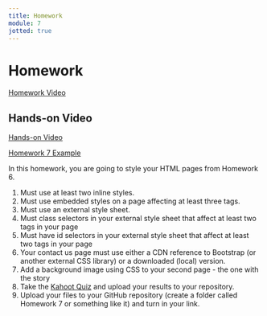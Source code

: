 ```yaml
---
title: Homework
module: 7
jotted: true
---
```


# Homework

<p><a href="//www.youtube.com/embed/7lwJug099FY" data-lity>Homework Video</a></p>

## Hands-on Video

<p><a href="//www.youtube.com/embed/G1kyNFU5ijY" data-lity>Hands-on Video</a></p>

<p><a href="https://github.com/Montana-Media-Arts/120_CreativeCoding1-Spring2023-Samples/tree/main/Homework%207" target="_blank">Homework 7 Example</a></p>

In this homework, you are going to style your HTML pages from Homework 6.

1. Must use at least two inline styles.
2. Must use embedded styles on a page affecting at least three tags.
3. Must use an external style sheet.
4. Must class selectors in your external style sheet that affect at least two tags in your page
5. Must have id selectors in your external style sheet that affect at least two tags in your page
6. Your contact us page must use either a CDN reference to Bootstrap (or another external CSS library) or a downloaded (local) version.
7. Add a background image using CSS to your second page - the one with the story
8. Take the <a href="https://kahoot.it/challenge/08651315?challenge-id=84387498-97d5-4d82-ae4e-eabb1c94cf58_1676228640585" target="_blank">Kahoot Quiz</a> and upload your results to your repository.
9. Upload your files to your GitHub repository (create a folder called Homework 7 or something like it) and turn in your link.